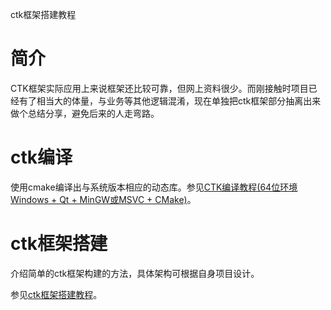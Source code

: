 ctk框架搭建教程

# 简介

CTK框架实际应用上来说框架还比较可靠，但网上资料很少。而刚接触时项目已经有了相当大的体量，与业务等其他逻辑混淆，现在单独把ctk框架部分抽离出来做个总结分享，避免后来的人走弯路。

# ctk编译

使用cmake编译出与系统版本相应的动态库。参见[CTK编译教程(64位环境 Windows + Qt + MinGW或MSVC + CMake)](https://www.ljjyy.com/archives/2021/02/100643.html)。

# ctk框架搭建

介绍简单的ctk框架构建的方法，具体架构可根据自身项目设计。

参见[ctk框架搭建教程](https://www.ljjyy.com/archives/2021/02/100644.html)。
